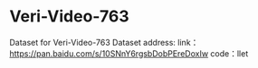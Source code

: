 # Veri-Video-763
Dataset for Veri-Video-763
Dataset address:
link：https://pan.baidu.com/s/10SNnY6rgsbDobPEreDoxIw 
code：llet

